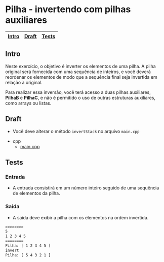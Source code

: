 # Pilha - invertendo com pilhas auxiliares

<!-- toch -->
[Intro](#intro) | [Draft](#draft) | [Tests](#tests)
-- | -- | --
<!-- toch -->

## Intro

Neste exercício, o objetivo é inverter os elementos de uma pilha. A pilha original será fornecida com uma sequência de inteiros, e você deverá reordenar os elementos de modo que a sequência final seja invertida em relação à original.

Para realizar essa inversão, você terá acesso a duas pilhas auxiliares, **PilhaB** e **PilhaC**, e não é permitido o uso de outras estruturas auxiliares, como arrays ou listas.

## Draft

- Você deve alterar o método `invertStack` no arquivo `main.cpp`

<!-- links .cache/draft -->
- cpp
  - [main.cpp](https://github.com/qxcodeed/arcade/blob/master/base/invertendo2/.cache/draft/cpp/main.cpp)
<!-- links -->

## Tests

### Entrada

- A entrada consistirá em um número inteiro seguido de uma sequência de elementos da pilha.

### Saída

- A saída deve exibir a pilha com os elementos na ordem invertida.

```txt
>>>>>>>>
5
1 2 3 4 5
========
Pilha: [ 1 2 3 4 5 ]
invert
Pilha: [ 5 4 3 2 1 ] 
```
